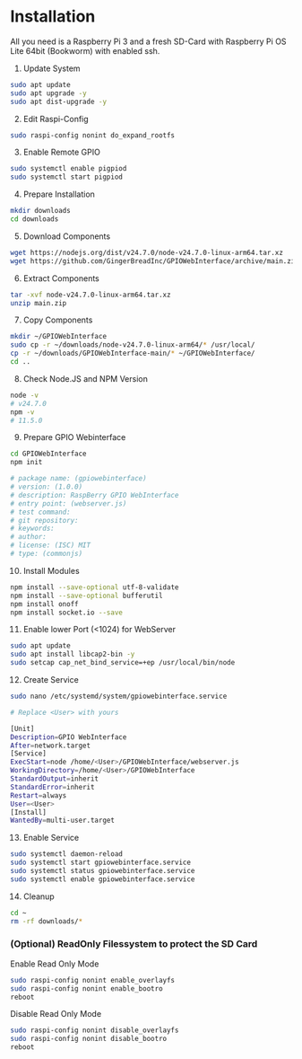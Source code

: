 # Installation
All you need is a Raspberry Pi 3 and a fresh SD-Card with Raspberry Pi OS Lite 64bit (Bookworm) with enabled ssh.

1. Update System
```bash
sudo apt update
sudo apt upgrade -y
sudo apt dist-upgrade -y
```
2. Edit Raspi-Config
```bash
sudo raspi-config nonint do_expand_rootfs
```
3. Enable Remote GPIO
```bash
sudo systemctl enable pigpiod
sudo systemctl start pigpiod
```
4. Prepare Installation
```bash
mkdir downloads
cd downloads
```
5. Download Components
```bash
wget https://nodejs.org/dist/v24.7.0/node-v24.7.0-linux-arm64.tar.xz
wget https://github.com/GingerBreadInc/GPIOWebInterface/archive/main.zip
```
6. Extract Components
```bash
tar -xvf node-v24.7.0-linux-arm64.tar.xz
unzip main.zip
```
7. Copy Components
```bash
mkdir ~/GPIOWebInterface
sudo cp -r ~/downloads/node-v24.7.0-linux-arm64/* /usr/local/
cp -r ~/downloads/GPIOWebInterface-main/* ~/GPIOWebInterface/
cd ..
```
8. Check Node.JS and NPM Version
```bash
node -v
# v24.7.0
npm -v
# 11.5.0
```
9. Prepare GPIO Webinterface
```bash
cd GPIOWebInterface
npm init

# package name: (gpiowebinterface)
# version: (1.0.0)
# description: RaspBerry GPIO WebInterface
# entry point: (webserver.js)
# test command:
# git repository:
# keywords:
# author:
# license: (ISC) MIT
# type: (commonjs)
```
10. Install Modules
```bash
npm install --save-optional utf-8-validate
npm install --save-optional bufferutil
npm install onoff
npm install socket.io --save
```
11. Enable lower Port (<1024) for WebServer
```bash
sudo apt update
sudo apt install libcap2-bin -y
sudo setcap cap_net_bind_service=+ep /usr/local/bin/node
```
12. Create Service
```bash
sudo nano /etc/systemd/system/gpiowebinterface.service

# Replace <User> with yours

[Unit]
Description=GPIO WebInterface
After=network.target
[Service]
ExecStart=node /home/<User>/GPIOWebInterface/webserver.js
WorkingDirectory=/home/<User>/GPIOWebInterface
StandardOutput=inherit
StandardError=inherit
Restart=always
User=<User>
[Install]
WantedBy=multi-user.target
```
13. Enable Service
```bash
sudo systemctl daemon-reload
sudo systemctl start gpiowebinterface.service
sudo systemctl status gpiowebinterface.service
sudo systemctl enable gpiowebinterface.service
```
14. Cleanup
```bash
cd ~
rm -rf downloads/*
```
### (Optional) ReadOnly Filessystem to protect the SD Card
Enable Read Only Mode
```bash
sudo raspi-config nonint enable_overlayfs
sudo raspi-config nonint enable_bootro
reboot
```
Disable Read Only Mode
```bash
sudo raspi-config nonint disable_overlayfs
sudo raspi-config nonint disable_bootro
reboot
```
